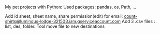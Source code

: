 My pet projects with Python:
Used packages: pandas, os, Path, ... 

Add id sheet, sheet name, share permission(edit) for email: count-shirts@luminous-lodge-321503.iam.gserviceaccount.com
Add 3 .csv files : list, des, folder. Tool move file to new destinations
